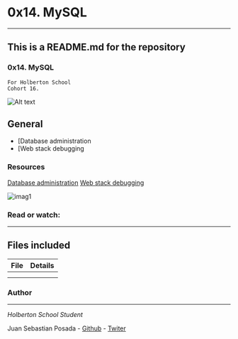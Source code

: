 # 0x14. MySQL
***
## This is a README.md for the repository
### 0x14. MySQL
```
For Holberton School
Cohort 16.
```
![Alt text](https://s3.amazonaws.com/intranet-projects-files/holbertonschool-sysadmin_devops/280/KkrkDHT.png)
## General
* [Database administration
* [Web stack debugging

### Resources
[Database administration](https://intranet.hbtn.io/concepts/49)
[Web stack debugging](https://intranet.hbtn.io/concepts/68)

![imag1](https://holbertonintranet.s3.amazonaws.com/uploads/medias/2020/9/09e83e914f0d6865ce320a47f2f14837a5b190b6.gif?X-Amz-Algorithm=AWS4-HMAC-SHA256&X-Amz-Credential=AKIARDDGGGOU5BHMTQX4%2F20220504%2Fus-east-1%2Fs3%2Faws4_request&X-Amz-Date=20220504T154942Z&X-Amz-Expires=86400&X-Amz-SignedHeaders=host&X-Amz-Signature=65db3f32647fc7e79293093e52798f6175406fbfb46975e58ea8e14b1dc4a219)

### Read or watch:



***
## Files included

| File                 | Details                                    |
|--------------------- | ------------------------------------------ |
| []() |	       |
| []() |	       |



### Author
***
*Holberton School Student*

Juan Sebastian Posada  - [Github](https://github.com/Juansepo13) - [Twiter](https://twitter.com/@JuanSeb35904130)